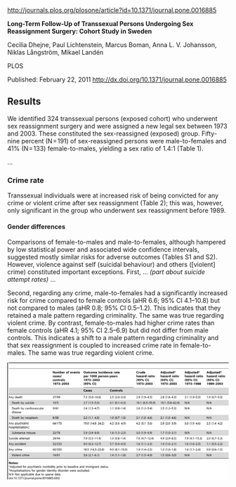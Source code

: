 http://journals.plos.org/plosone/article?id=10.1371/journal.pone.0016885

**Long-Term Follow-Up of Transsexual Persons Undergoing Sex
Reassignment Surgery: Cohort Study in Sweden**

Cecilia Dhejne, Paul Lichtenstein, Marcus Boman, Anna L. V. Johansson,
Niklas Långström, Mikael Landén

PLOS

Published: February 22, 2011
http://dx.doi.org/10.1371/journal.pone.0016885

## Results

We identified 324 transsexual persons (exposed cohort) who underwent
sex reassignment surgery and were assigned a new legal sex between
1973 and 2003. These constituted the sex-reassigned (exposed)
group. Fifty-nine percent (N = 191) of sex-reassigned persons were
male-to-females and 41% (N = 133) female-to-males, yielding a sex
ratio of 1.4∶1 (Table 1).

...

### Crime rate

Transsexual individuals were at increased risk of being convicted for
any crime or violent crime after sex reassignment (Table 2); this was,
however, only significant in the group who underwent sex reassignment
before 1989.

#### Gender differences

Comparisons of female-to-males and male-to-females, although hampered
by low statistical power and associated wide confidence intervals,
suggested mostly similar risks for adverse outcomes (Tables S1 and
S2). However, violence against self (suicidal behaviour) and others
([violent] crime) constituted important exceptions. First, ... *(part
about suicide attempt rates)* ...

Second, regarding any crime, male-to-females had a significantly
increased risk for crime compared to female controls (aHR 6.6; 95% CI
4.1–10.8) but not compared to males (aHR 0.8; 95% CI 0.5–1.2). This
indicates that they retained a male pattern regarding criminality. The
same was true regarding violent crime. By contrast, female-to-males
had higher crime rates than female controls (aHR 4.1; 95% CI 2.5–6.9)
but did not differ from male controls. This indicates a shift to a
male pattern regarding criminality and that sex reassignment is
coupled to increased crime rate in female-to-males. The same was true
regarding violent crime.

![Table 2](swedish-followup-study-table2.png "Table 2")
